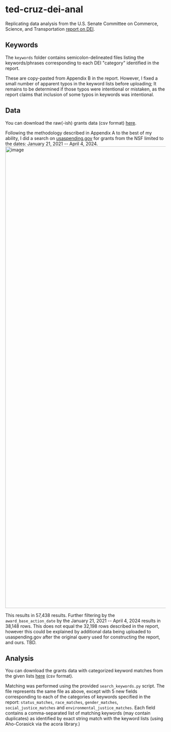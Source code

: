 # ted-cruz-dei-anal
Replicating data analysis from the U.S. Senate Committee on Commerce, Science, and Transportation [report on DEI](https://www.commerce.senate.gov/services/files/4BD2D522-2092-4246-91A5-58EEF99750BC).

## Keywords
The `keywords` folder contains semicolon-delineated files listing the keywords/phrases corresponding to each DEI "category" identified in the report. 

These are copy-pasted from Appendix B in the report. However, I fixed a small number of apparent typos in the keyword lists before uploading; It remains to be determined if those typos were intentional or mistaken, as the report claims that inclusion of some typos in keywords was intentional.

## Data
You can download the raw(-ish) grants data (csv format) [here](https://www.cs.cmu.edu/~slab/Filtered_Assistance_PrimeAwardSummaries_2025-01-31_H17M26S25_1.csv).

Following the methodology described in Appendix A to the best of my ability, I did a search on [usaspending.gov](http://usaspending.gov) for grants from the NSF limited to the dates: January 21, 2021 -- April 4, 2024. 
<img width="1445" alt="image" src="https://github.com/user-attachments/assets/495911ff-cade-4077-bbe9-70c6901c7afa" />

This results in 57,438 results. Further filtering by the `award_base_action_date` by the January 21, 2021 -- April 4, 2024 results in 38,148 rows. This does not equal the 32,198 rows described in the report, however this could be explained by additional data being uploaded to usaspending.gov after the original query used for constructing the report, and ours. TBD.  

## Analysis
You can download the grants data with categorized keyword matches from the given lists [here](https://www.cs.cmu.edu/~slab/keyword_matches.csv) (csv format). 

Matching was performed using the provided `search_keywords.py` script. The file represents the same file as above, except with 5 new fields corresponding to each of the categories of keywords specified in the report: `status_matches`, `race_matches`,	`gender_matches`,	`social_justice_matches` and `environmental_justice_matches`. Each field contains a comma-separated list of matching keywords (may contain duplicates) as identified by exact string match with the keyword lists (using Aho-Corasick via the acora library.)
